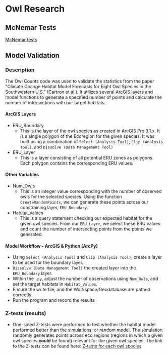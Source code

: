 # Owl Research

## McNemar Tests
[McNemar tests](https://github.com/mcartron10/Owl-Research/blob/main/McNemar-Tests.md)

## Model Validation


### Description
The Owl Counts code was used to validate the statistics from the paper "Climate Change Habitat Model Forecasts for Eight Owl Species in the Southwestern U.S." (Cartron et al.). It utilizes several ArcGIS layers and model functions to generate a specified number of points and calculate the number of intersections with our target habitats.

#### ArcGIS Layers
* ERU_Boundary
  * This is the layer of the owl species as created in ArcGIS Pro 3.1.x. It is a single polygon of the Ecoregion for the given species. It was built using a combination of `Select (Analysis Tool)`, `Clip (Analysis Tool)`, and `Dissolve (Data Management Tool)`
* ERU_Layer
  * This is a layer consisting of all potential ERU zones as polygons. Each polygon contains the corresponding ERU values.


#### Other Variables
* Num_Owls
  * This is an integer value corresponding with the number of observed owls for the selected species. Using the function `CreateRandomPoints`, we can generate these points across our constraining layer, `ERU_Boundary`.
* Habitat_Values
  * This is a query statement checking our expected habitat for the given owl species. From our `ERU_Layer`, we select these ERU values and count the number of intersecting points from the points we generated.
 

#### Model Workflow - ArcGIS & Python (ArcPy)
* Using `Select (Analysis Tool)` and `Clip (Analysis Tool)`, create a layer to be used for the boundary layer.
* `Dissolve (Data Management Tool)` the created layer into the `ERU_Boundary` layer.
* Within the `.py`, adjust the number of observations using `Num_Owls`, and set the target habitats in `Habitat_Values`.
* Ensure the write file, and the Workspace/Geodatabase are pathed correctly.
* Run the program and record the results

### Z-tests (results)
* One-sided Z-tests were performed to test whether the habitat model performed better than the simulations, or random model. The simulation randomly generates points across eco regions (regions in which a given owl species **could** be found) relevant for the given owl species. The link to the Z-tests can be found here: [Z-tests for each owl species](https://github.com/mcartron10/Owl-Research/blob/main/Model_Validation_Z_tests.md)  
